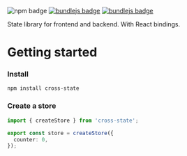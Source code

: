 ![npm badge](https://img.shields.io/npm/v/cross-state)
[![bundlejs badge](https://deno.bundlejs.com/?badge&q=cross-state)](https://bundlejs.com/?q=cross-state)
[![bundlejs badge](https://deno.bundlejs.com/?badge&q=cross-state%2Freact)](https://bundlejs.com/?q=cross-state)

State library for frontend and backend. With React bindings.

# Getting started

### Install

```
npm install cross-state
```

### Create a store

```ts
import { createStore } from 'cross-state';

export const store = createStore({
  counter: 0,
});
```
